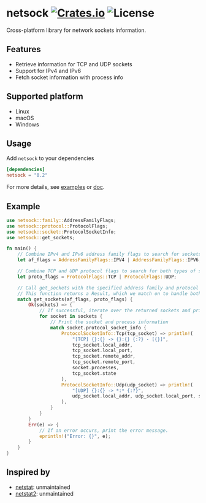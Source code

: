[crates-badge]: https://img.shields.io/crates/v/netsock.svg
[crates-url]: https://crates.io/crates/netsock
[license-badge]: https://img.shields.io/crates/l/netsock.svg
[examples-url]: https://github.com/shellrow/netsock/tree/main/examples
[doc-url]: https://docs.rs/netsock/latest/netsock
[netsock-github-url]: https://github.com/shellrow/netsock

# netsock [![Crates.io][crates-badge]][crates-url] ![License][license-badge]
Cross-platform library for network sockets information.

## Features
- Retrieve information for TCP and UDP sockets
- Support for IPv4 and IPv6
- Fetch socket information with process info

## Supported platform
- Linux
- macOS
- Windows

## Usage
Add `netsock` to your dependencies  
```toml:Cargo.toml
[dependencies]
netsock = "0.2"
```

For more details, see [examples][examples-url] or [doc][doc-url].  

## Example
```rust
use netsock::family::AddressFamilyFlags;
use netsock::protocol::ProtocolFlags; 
use netsock::socket::ProtocolSocketInfo;
use netsock::get_sockets;

fn main() {
    // Combine IPv4 and IPv6 address family flags to search for sockets across both families.
    let af_flags = AddressFamilyFlags::IPV4 | AddressFamilyFlags::IPV6;

    // Combine TCP and UDP protocol flags to search for both types of sockets.
    let proto_flags = ProtocolFlags::TCP | ProtocolFlags::UDP;

    // Call get_sockets with the specified address family and protocol flags.
    // This function returns a Result, which we match on to handle both the Ok and Err cases.
    match get_sockets(af_flags, proto_flags) {
        Ok(sockets) => {
            // If successful, iterate over the returned sockets and print their information.
            for socket in sockets {
                // Print the socket and process information
                match socket.protocol_socket_info {
                    ProtocolSocketInfo::Tcp(tcp_socket) => println!(
                        "[TCP] {}:{} -> {}:{} {:?} - [{}]",
                        tcp_socket.local_addr,
                        tcp_socket.local_port,
                        tcp_socket.remote_addr,
                        tcp_socket.remote_port,
                        socket.processes,
                        tcp_socket.state
                    ),
                    ProtocolSocketInfo::Udp(udp_socket) => println!(
                        "[UDP] {}:{} -> *:* {:?}",
                        udp_socket.local_addr, udp_socket.local_port, socket.processes
                    ),
                }
            }
        }
        Err(e) => {
            // If an error occurs, print the error message.
            eprintln!("Error: {}", e);
        }
    }
}
```

## Inspired by
- [netstat](https://crates.io/crates/netstat): unmaintained
- [netstat2](https://crates.io/crates/netstat2): unmaintained
